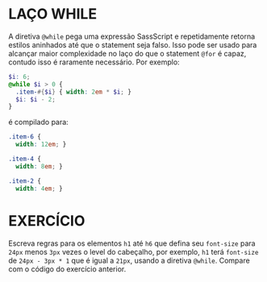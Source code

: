 # LAÇO WHILE

A diretiva `@while` pega uma expressão SassScript e repetidamente retorna estilos aninhados até que o statement seja falso. Isso pode ser usado para alcançar maior complexidade no laço do que o statement `@for` é capaz, contudo isso é raramente necessário. Por exemplo:


```scss
$i: 6;
@while $i > 0 {
  .item-#{$i} { width: 2em * $i; }
  $i: $i - 2;
}
```

é compilado para:

```css
.item-6 {
  width: 12em; }

.item-4 {
  width: 8em; }

.item-2 {
  width: 4em; }
```

# EXERCÍCIO

Escreva regras para os elementos `h1` até `h6` que defina seu `font-size` para `24px` menos `3px` vezes o level do cabeçalho, por exemplo, `h1` terá `font-size` de `24px - 3px * 1` que é igual a `21px`, usando a diretiva `@while`. Compare com o código do exercício anterior.
